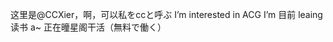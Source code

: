 这里是@CCXier，啊，可以私をccと呼ぶ
 I’m interested in ACG
 I’m 目前 leaing 读书
a~ 正在曈星阁干活（無料で働く）

<!---
CCXier/CCXier is a ✨ special ✨ repository because its `README.md` (this file) appears on your GitHub profile.
You can click the Preview link to take a look at your changes.
--->
